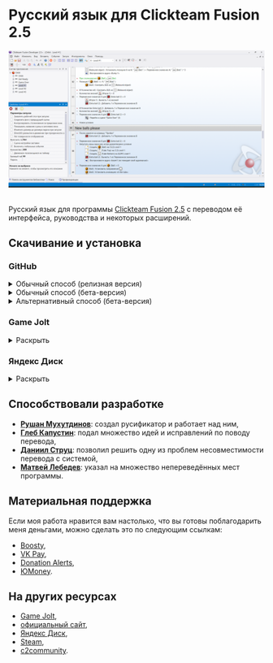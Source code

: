# Русский язык для Clickteam Fusion 2.5

<div align="center">
    <img title="" src="Ассеты\screenshot.png">
    <br>
    <br>
</div>

Русский язык для программы [Clickteam Fusion 2.5](https://www.clickteam.com/clickteam-fusion-2-5) с переводом её интерфейса, руководства и некоторых расширений.

## Скачивание и установка

### GitHub

<details>
<summary>Обычный способ (релизная версия)</summary>
<br>

1. Найдите сбоку заголовок Releases и нажмите на последний выпуск под ним.
2. Нажмите на архив, прикреплённый к выпуску, чтобы скачать архив.
3. Откройте архив.
4. Распакуйте папку ru-ru по пути C:\Program Files (x86)\Steam\steamapps\common\Clickteam Fusion 2.5\Languages.
5. Если у вас нет папок по этому пути, найдите папку расположения вашей копии Clickteam Fusion 2.5 и распакуйте содержимое архива в папку Languages в ней.
6. Откройте Clickteam Fusion 2.5.
7. Зайдите в Tools > Preferences > General.
8. Нажмите на Английский (США) и выберите Русский (Россия) из выпадающего списка.
9. Перезапустите Clickteam Fusion 2.5.
10. Profit!

</details>

<details>
<summary>Обычный способ (бета-версия)</summary>
<br>

1. [Перейдите сюда](https://github.com/RushanM/Clickteam-Fusion-2.5-Russian-Language/releases) и вы попадёте на страницу всех выпусков репозитория.
2. Найдите последний бета-выпуск.
3. Нажмите на архив, прикреплённый к выпуску, чтобы скачать архив.
4. Откройте архив.
5. Распакуйте папку ru-ru по пути C:\Program Files (x86)\Steam\steamapps\common\Clickteam Fusion 2.5\Languages.
6. Если у вас нет папок по этому пути, найдите папку расположения вашей копии Clickteam Fusion 2.5 и распакуйте содержимое архива в папку Languages в ней.
7. Откройте Clickteam Fusion 2.5.
8. Зайдите в Tools > Preferences > General.
9. Нажмите на Английский (США) и выберите Русский (Россия) из выпадающего списка.
10. Перезапустите Clickteam Fusion 2.5.
11. Profit!

</details>

<details>
<summary>Альтернативный способ (бета-версия)</summary>
<br>

1. Нажмите зелёную кнопку **`< > Code ▾`** над репозиторием.
2. Нажмите [**`Download ZIP`**](https://github.com/RushanM/Clickteam-Fusion-2.5-Russian-Translation/archive/refs/heads/main.zip) cнизу появившегося окна, чтобы скачать архив.
3. Откройте архив.
4. Распакуйте папку ru-ru по пути C:\Program Files (x86)\Steam\steamapps\common\Clickteam Fusion 2.5\Languages.
5. Если у вас нет папок по этому пути, найдите папку расположения вашей копии Clickteam Fusion 2.5 и распакуйте содержимое архива в папку Languages в ней.
6. Откройте Clickteam Fusion 2.5.
7. Зайдите в Tools > Preferences > General.
8. Нажмите на Английский (США) и выберите Русский (Россия) из выпадающего списка.
9. Перезапустите Clickteam Fusion 2.5.
10. Profit!

</details>

### Game Jolt

<details>
<summary>Раскрыть</summary>
<br>

<iframe src="https://widgets.gamejolt.com/package/v1?key=YXfouRpw" frameborder="0" width="500" height="245"></iframe>

1. Нажмите Download, чтобы скачать архив
2. Откройте архив
3. Распакуйте папку ru-ru по пути C:\Program Files (x86)\Steam\steamapps\common\Clickteam Fusion 2.5\Languages.
4. Если у вас нет папок по этому пути, найдите папку расположения вашей копии Clickteam Fusion 2.5 и распакуйте содержимое архива в папку Languages в ней
5. Откройте Clickteam Fusion 2.5
6. Зайдите в Tools > Preferences > General
7. Нажмите на Английский (США) и выберите Русский (Россия) из выпадающего списка
8. Перезапустите Clickteam Fusion 2.5
9. Profit!

</details>

### Яндекс Диск

<details>
<summary>Раскрыть</summary>
<br>

1. Нажмите на архив последней версии
2. Нажмите на кнопку «Скачать» в верхней панели, чтобы скачать архив
3. Откройте архив
4. Распакуйте папку ru-ru по пути C:\Program Files (x86)\Steam\steamapps\common\Clickteam Fusion 2.5\Languages.
5. Если у вас нет папок по этому пути, найдите папку расположения вашей копии Clickteam Fusion 2.5 и распакуйте содержимое архива в папку Languages в ней
6. Откройте Clickteam Fusion 2.5
7. Зайдите в Tools > Preferences > General
8. Нажмите на Английский (США) и выберите Русский (Россия) из выпадающего списка
9. Перезапустите Clickteam Fusion 2.5
10. Profit!

</details>

## Способствовали разработке

* [**Рушан Мухутдинов**](https://github.com/RushanM): создал русификатор и работает над ним,
* [**Глеб Капустин**](https://github.com/GKProduction): подал множество идей и исправлений по поводу перевода,
* [**Даниил Струц**](https://github.com/RedmanEXE): позволил решить одну из проблем несовместимости перевода с системой,
* [**Матвей Лебедев**](https://vk.com/id567527942): указал на множество непереведённых мест программы.

## Материальная поддержка

Если моя работа нравится вам настолько, что вы готовы поблагодарить меня деньгами, можно сделать это по следующим ссылкам:

* [Boosty](https://boosty.to/rushanm),
* [VK Pay](https://vk.me/moneysend/deflecta),
* [Donation Alerts](https://www.donationalerts.com/r/deflecta),
* [ЮMoney](https://yoomoney.ru/to/410015215253910).

## На других ресурсах

* [Game Jolt](https://gamejolt.com/games/fusion-ru/625501),
* [официальный сайт](https://rushan.neocities.org/fusion),
* [Яндекс Диск](https://disk.yandex.ru/d/sWhcljP7rKj5Sw),
* [Steam](https://steamcommunity.com/sharedfiles/filedetails/?id=2369261143),
* [c2community](http://c2community.ru/forum/viewtopic.php?t=17398).